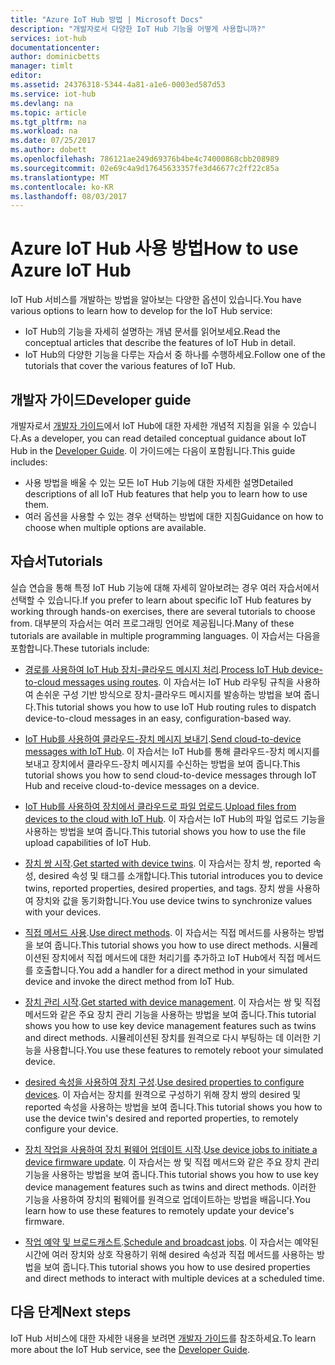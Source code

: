```yaml
---
title: "Azure IoT Hub 방법 | Microsoft Docs"
description: "개발자로서 다양한 IoT Hub 기능을 어떻게 사용합니까?"
services: iot-hub
documentationcenter: 
author: dominicbetts
manager: timlt
editor: 
ms.assetid: 24376318-5344-4a81-a1e6-0003ed587d53
ms.service: iot-hub
ms.devlang: na
ms.topic: article
ms.tgt_pltfrm: na
ms.workload: na
ms.date: 07/25/2017
ms.author: dobett
ms.openlocfilehash: 786121ae249d69376b4be4c74000868cbb208989
ms.sourcegitcommit: 02e69c4a9d17645633357fe3d46677c2ff22c85a
ms.translationtype: MT
ms.contentlocale: ko-KR
ms.lasthandoff: 08/03/2017
---
```

# <a name="how-to-use-azure-iot-hub"></a><span data-ttu-id="3ac1b-103">Azure IoT Hub 사용 방법</span><span class="sxs-lookup"><span data-stu-id="3ac1b-103">How to use Azure IoT Hub</span></span>

<span data-ttu-id="3ac1b-104">IoT Hub 서비스를 개발하는 방법을 알아보는 다양한 옵션이 있습니다.</span><span class="sxs-lookup"><span data-stu-id="3ac1b-104">You have various options to learn how to develop for the IoT Hub service:</span></span>

* <span data-ttu-id="3ac1b-105">IoT Hub의 기능을 자세히 설명하는 개념 문서를 읽어보세요.</span><span class="sxs-lookup"><span data-stu-id="3ac1b-105">Read the conceptual articles that describe the features of IoT Hub in detail.</span></span>
* <span data-ttu-id="3ac1b-106">IoT Hub의 다양한 기능을 다루는 자습서 중 하나를 수행하세요.</span><span class="sxs-lookup"><span data-stu-id="3ac1b-106">Follow one of the tutorials that cover the various features of IoT Hub.</span></span>

## <a name="developer-guide"></a><span data-ttu-id="3ac1b-107">개발자 가이드</span><span class="sxs-lookup"><span data-stu-id="3ac1b-107">Developer guide</span></span>

<span data-ttu-id="3ac1b-108">개발자로서 [개발자 가이드][lnk-devguide]에서 IoT Hub에 대한 자세한 개념적 지침을 읽을 수 있습니다.</span><span class="sxs-lookup"><span data-stu-id="3ac1b-108">As a developer, you can read detailed conceptual guidance about IoT Hub in the [Developer Guide][lnk-devguide].</span></span> <span data-ttu-id="3ac1b-109">이 가이드에는 다음이 포함됩니다.</span><span class="sxs-lookup"><span data-stu-id="3ac1b-109">This guide includes:</span></span>

* <span data-ttu-id="3ac1b-110">사용 방법을 배울 수 있는 모든 IoT Hub 기능에 대한 자세한 설명</span><span class="sxs-lookup"><span data-stu-id="3ac1b-110">Detailed descriptions of all IoT Hub features that help you to learn how to use them.</span></span>
* <span data-ttu-id="3ac1b-111">여러 옵션을 사용할 수 있는 경우 선택하는 방법에 대한 지침</span><span class="sxs-lookup"><span data-stu-id="3ac1b-111">Guidance on how to choose when multiple options are available.</span></span>

## <a name="tutorials"></a><span data-ttu-id="3ac1b-112">자습서</span><span class="sxs-lookup"><span data-stu-id="3ac1b-112">Tutorials</span></span>

<span data-ttu-id="3ac1b-113">실습 연습을 통해 특정 IoT Hub 기능에 대해 자세히 알아보려는 경우 여러 자습서에서 선택할 수 있습니다.</span><span class="sxs-lookup"><span data-stu-id="3ac1b-113">If you prefer to learn about specific IoT Hub features by working through hands-on exercises, there are several tutorials to choose from.</span></span> <span data-ttu-id="3ac1b-114">대부분의 자습서는 여러 프로그래밍 언어로 제공됩니다.</span><span class="sxs-lookup"><span data-stu-id="3ac1b-114">Many of these tutorials are available in multiple programming languages.</span></span> <span data-ttu-id="3ac1b-115">이 자습서는 다음을 포함합니다.</span><span class="sxs-lookup"><span data-stu-id="3ac1b-115">These tutorials include:</span></span>

- <span data-ttu-id="3ac1b-116">[경로를 사용하여 IoT Hub 장치-클라우드 메시지 처리][lnk-routes-tutorial].</span><span class="sxs-lookup"><span data-stu-id="3ac1b-116">[Process IoT Hub device-to-cloud messages using routes][lnk-routes-tutorial].</span></span> <span data-ttu-id="3ac1b-117">이 자습서는 IoT Hub 라우팅 규칙을 사용하여 손쉬운 구성 기반 방식으로 장치-클라우드 메시지를 발송하는 방법을 보여 줍니다.</span><span class="sxs-lookup"><span data-stu-id="3ac1b-117">This tutorial shows you how to use IoT Hub routing rules to dispatch device-to-cloud messages in an easy, configuration-based way.</span></span>

- <span data-ttu-id="3ac1b-118">[IoT Hub를 사용하여 클라우드-장치 메시지 보내기][lnk-c2d-tutorial].</span><span class="sxs-lookup"><span data-stu-id="3ac1b-118">[Send cloud-to-device messages with IoT Hub][lnk-c2d-tutorial].</span></span> <span data-ttu-id="3ac1b-119">이 자습서는 IoT Hub를 통해 클라우드-장치 메시지를 보내고 장치에서 클라우드-장치 메시지를 수신하는 방법을 보여 줍니다.</span><span class="sxs-lookup"><span data-stu-id="3ac1b-119">This tutorial shows you how to send cloud-to-device messages through IoT Hub and receive cloud-to-device messages on a device.</span></span>

- <span data-ttu-id="3ac1b-120">[IoT Hub를 사용하여 장치에서 클라우드로 파일 업로드][lnk-upload-tutorial].</span><span class="sxs-lookup"><span data-stu-id="3ac1b-120">[Upload files from devices to the cloud with IoT Hub][lnk-upload-tutorial].</span></span> <span data-ttu-id="3ac1b-121">이 자습서는 IoT Hub의 파일 업로드 기능을 사용하는 방법을 보여 줍니다.</span><span class="sxs-lookup"><span data-stu-id="3ac1b-121">This tutorial shows you how to use the file upload capabilities of IoT Hub.</span></span>

- <span data-ttu-id="3ac1b-122">[장치 쌍 시작][lnk-twin-tutorial].</span><span class="sxs-lookup"><span data-stu-id="3ac1b-122">[Get started with device twins][lnk-twin-tutorial].</span></span> <span data-ttu-id="3ac1b-123">이 자습서는 장치 쌍, reported 속성, desired 속성 및 태그를 소개합니다.</span><span class="sxs-lookup"><span data-stu-id="3ac1b-123">This tutorial introduces you to device twins, reported properties, desired properties, and tags.</span></span> <span data-ttu-id="3ac1b-124">장치 쌍을 사용하여 장치와 값을 동기화합니다.</span><span class="sxs-lookup"><span data-stu-id="3ac1b-124">You use device twins to synchronize values with your devices.</span></span>

- <span data-ttu-id="3ac1b-125">[직접 메서드 사용][lnk-methods-tutorial].</span><span class="sxs-lookup"><span data-stu-id="3ac1b-125">[Use direct methods][lnk-methods-tutorial].</span></span> <span data-ttu-id="3ac1b-126">이 자습서는 직접 메서드를 사용하는 방법을 보여 줍니다.</span><span class="sxs-lookup"><span data-stu-id="3ac1b-126">This tutorial shows you how to use direct methods.</span></span> <span data-ttu-id="3ac1b-127">시뮬레이션된 장치에서 직접 메서드에 대한 처리기를 추가하고 IoT Hub에서 직접 메서드를 호출합니다.</span><span class="sxs-lookup"><span data-stu-id="3ac1b-127">You add a handler for a direct method in your simulated device and invoke the direct method from IoT Hub.</span></span>

- <span data-ttu-id="3ac1b-128">[장치 관리 시작][lnk-dm-tutorial].</span><span class="sxs-lookup"><span data-stu-id="3ac1b-128">[Get started with device management][lnk-dm-tutorial].</span></span> <span data-ttu-id="3ac1b-129">이 자습서는 쌍 및 직접 메서드와 같은 주요 장치 관리 기능을 사용하는 방법을 보여 줍니다.</span><span class="sxs-lookup"><span data-stu-id="3ac1b-129">This tutorial shows you how to use key device management features such as twins and direct methods.</span></span> <span data-ttu-id="3ac1b-130">시뮬레이션된 장치를 원격으로 다시 부팅하는 데 이러한 기능을 사용합니다.</span><span class="sxs-lookup"><span data-stu-id="3ac1b-130">You use these features to remotely reboot your simulated device.</span></span>

- <span data-ttu-id="3ac1b-131">[desired 속성을 사용하여 장치 구성][lnk-properties-tutorial].</span><span class="sxs-lookup"><span data-stu-id="3ac1b-131">[Use desired properties to configure devices][lnk-properties-tutorial].</span></span> <span data-ttu-id="3ac1b-132">이 자습서는 장치를 원격으로 구성하기 위해 장치 쌍의 desired 및 reported 속성을 사용하는 방법을 보여 줍니다.</span><span class="sxs-lookup"><span data-stu-id="3ac1b-132">This tutorial shows you how to use the device twin's desired and reported properties, to remotely configure your device.</span></span>

- <span data-ttu-id="3ac1b-133">[장치 작업을 사용하여 장치 펌웨어 업데이트 시작][lnk-jobs-tutorial].</span><span class="sxs-lookup"><span data-stu-id="3ac1b-133">[Use device jobs to initiate a device firmware update][lnk-jobs-tutorial].</span></span> <span data-ttu-id="3ac1b-134">이 자습서는 쌍 및 직접 메서드와 같은 주요 장치 관리 기능을 사용하는 방법을 보여 줍니다.</span><span class="sxs-lookup"><span data-stu-id="3ac1b-134">This tutorial shows you how to use key device management features such as twins and direct methods.</span></span> <span data-ttu-id="3ac1b-135">이러한 기능을 사용하여 장치의 펌웨어를 원격으로 업데이트하는 방법을 배웁니다.</span><span class="sxs-lookup"><span data-stu-id="3ac1b-135">You learn how to use these features to remotely update your device's firmware.</span></span>

- <span data-ttu-id="3ac1b-136">[작업 예약 및 브로드캐스트][lnk-schedule-tutorial].</span><span class="sxs-lookup"><span data-stu-id="3ac1b-136">[Schedule and broadcast jobs][lnk-schedule-tutorial].</span></span> <span data-ttu-id="3ac1b-137">이 자습서는 예약된 시간에 여러 장치와 상호 작용하기 위해 desired 속성과 직접 메서드를 사용하는 방법을 보여 줍니다.</span><span class="sxs-lookup"><span data-stu-id="3ac1b-137">This tutorial shows you how to use desired properties and direct methods to interact with multiple devices at a scheduled time.</span></span>

## <a name="next-steps"></a><span data-ttu-id="3ac1b-138">다음 단계</span><span class="sxs-lookup"><span data-stu-id="3ac1b-138">Next steps</span></span>

<span data-ttu-id="3ac1b-139">IoT Hub 서비스에 대한 자세한 내용을 보려면 [개발자 가이드][lnk-devguide]를 참조하세요.</span><span class="sxs-lookup"><span data-stu-id="3ac1b-139">To learn more about the IoT Hub service, see the [Developer Guide][lnk-devguide].</span></span>

[lnk-devguide]: ./iot-hub-devguide.md
[lnk-routes-tutorial]: ./iot-hub-csharp-csharp-process-d2c.md
[lnk-c2d-tutorial]: ./iot-hub-csharp-csharp-c2d.md
[lnk-upload-tutorial]: ./iot-hub-csharp-csharp-file-upload.md
[lnk-twin-tutorial]: ./iot-hub-node-node-twin-getstarted.md
[lnk-methods-tutorial]: ./iot-hub-node-node-direct-methods.md
[lnk-dm-tutorial]: ./iot-hub-node-node-device-management-get-started.md
[lnk-properties-tutorial]: ./iot-hub-node-node-twin-how-to-configure.md
[lnk-jobs-tutorial]: ./iot-hub-node-node-firmware-update.md
[lnk-schedule-tutorial]: ./iot-hub-node-node-schedule-jobs.md